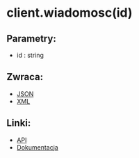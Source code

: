 # client.wiadomosc(id)

## Parametry:
- id : string

## Zwraca:
- [JSON](json/wiadomosc.json)
- [XML](xml/wiadomosc.xml)

## Linki:
- [API](https://iuczniowie.pe.szczecin.pl/mod_komunikator/WS_wiadomosci.asmx/PobierzWiadomosc)
- [Dokumentacja](https://iuczniowie.pe.szczecin.pl/mod_komunikator/WS_wiadomosci.asmx)
